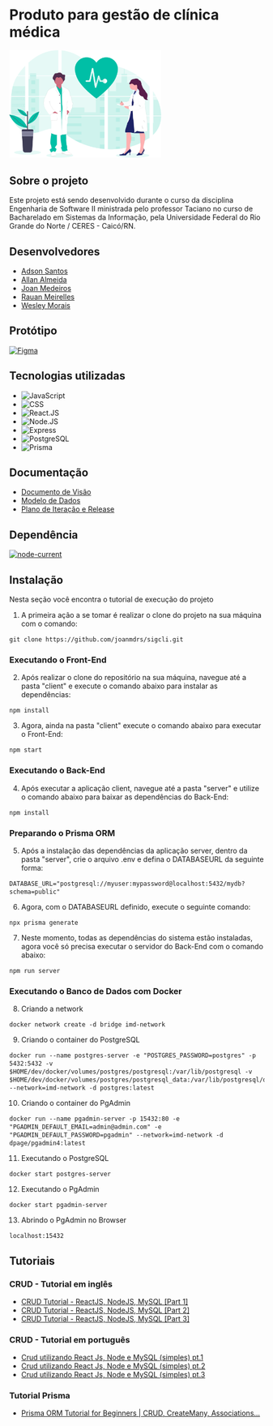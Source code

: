 # Produto para gestão de clínica médica

<img width="300" height="auto" src="./assets/img/image-readme.svg" >

## Sobre o projeto
Este projeto está sendo desenvolvido durante o curso da disciplina Engenharia de Software II ministrada pelo professor Taciano 
no curso de Bacharelado em Sistemas da Informação, pela Universidade Federal do Rio Grande do Norte / CERES - Caicó/RN. 

## Desenvolvedores 

* [Adson Santos](https://github.com/adson-matheus)
* [Allan Almeida](https://github.com/allangbr)
* [Joan Medeiros](https://github.com/joanmdrs)
* [Rauan Meirelles](https://github.com/rauan-meirelles)
* [Wesley Morais](https://github.com/WesleyVitor)

## Protótipo

[![Figma](https://img.shields.io/static/v1?label=Figma&message=Protótipo&color=e75524&style=for-the-badge&logo=figma)](https://www.figma.com/file/yQ4LBk7t10rKTwZchIPjFX/prot%C3%B3tipo---sigcli?node-id=0%3A1)

## Tecnologias utilizadas 

* ![JavaScript](https://img.shields.io/badge/JavaScript-F7DF1E?style=for-the-badge&logo=javascript&logoColor=black)
* ![CSS](https://img.shields.io/badge/CSS-1E90FF?&style=for-the-badge&logo=css3&logoColor=white)
* ![React.JS](https://img.shields.io/badge/React-20232A?style=for-the-badge&logo=react&logoColor=61DAFB)
* ![Node.JS](https://img.shields.io/badge/Node.js-43853D?style=for-the-badge&logo=node.js&logoColor=white)
* ![Express](https://img.shields.io/badge/Express.js-404D59?style=for-the-badge)
* ![PostgreSQL](https://img.shields.io/badge/PostgreSQL-00000F?style=for-the-badge&logo=postgresql&logoColor=white)
* ![Prisma](https://img.shields.io/badge/Prisma-8A2BE2?style=for-the-badge&logo=prisma&logoColor=white)

## Documentação 

* [Documento de Visão](https://github.com/joanmdrs/sigcli/blob/main/docs/doc-visao.md)
* [Modelo de Dados](https://github.com/joanmdrs/sigcli/blob/main/docs/doc-modelos.md)
* [Plano de Iteração e Release](https://github.com/joanmdrs/sigcli/blob/main/docs/doc-iteracao.md)

## Dependência

[![node-current](https://img.shields.io/node/v/next?label=Node&color=%23339933&style=for-the-badge&logo=node-dot-js)](https://nodejs.org/en/)

## Instalação

Nesta seção você encontra o tutorial de execução do projeto

1. A primeira ação a se tomar é realizar o clone do projeto na sua máquina com o comando:

```console
git clone https://github.com/joanmdrs/sigcli.git
```
### Executando o Front-End


2. Após realizar o clone do repositório na sua máquina, navegue até a pasta "client" e execute o comando abaixo para instalar as dependências:

```console
npm install
```
3. Agora, ainda na pasta "client" execute o comando abaixo para executar o Front-End:

```console
npm start
```

### Executando o Back-End

4. Após executar a aplicação client, navegue até a pasta "server" e utilize o comando abaixo para baixar as dependências do Back-End:

```console
npm install
```

### Preparando o Prisma ORM 

5. Após a instalação das dependências da aplicação server, dentro da pasta "server", crie o arquivo .env e defina o DATABASEURL da seguinte forma:
 
```console
DATABASE_URL="postgresql://myuser:mypassword@localhost:5432/mydb?schema=public"
```

6. Agora, com o DATABASEURL definido, execute o seguinte comando:

```console
npx prisma generate
```

7. Neste momento, todas as dependências do sistema estão instaladas, agora você só precisa executar o servidor do Back-End com o comando abaixo:

```console
npm run server
```

### Executando o Banco de Dados com Docker

8. Criando a network
```console
docker network create -d bridge imd-network
```

9. Criando o container do PostgreSQL 
```console
docker run --name postgres-server -e "POSTGRES_PASSWORD=postgres" -p 5432:5432 -v $HOME/dev/docker/volumes/postgres/postgresql:/var/lib/postgresql -v $HOME/dev/docker/volumes/postgres/postgresql_data:/var/lib/postgresql/data --network=imd-network -d postgres:latest
```

10. Criando o container do PgAdmin
```console
docker run --name pgadmin-server -p 15432:80 -e "PGADMIN_DEFAULT_EMAIL=admin@admin.com" -e "PGADMIN_DEFAULT_PASSWORD=pgadmin" --network=imd-network -d dpage/pgadmin4:latest
```

11. Executando o PostgreSQL
```console
docker start postgres-server
```

12. Executando o PgAdmin
```console
docker start pgadmin-server
```

13. Abrindo o PgAdmin no Browser
```console
localhost:15432
```

## Tutoriais 

### CRUD - Tutorial em inglês
* [CRUD Tutorial - ReactJS, NodeJS, MySQL [Part 1]](https://www.youtube.com/watch?v=T8mqZZ0r-RA)
* [CRUD Tutorial - ReactJS, NodeJS, MySQL [Part 2]](https://www.youtube.com/watch?v=3YrOOia3-mo&list=WL&index=26)
* [CRUD Tutorial - ReactJS, NodeJS, MySQL [Part 3]](https://www.youtube.com/watch?v=_S2GKnFpdtE)

### CRUD - Tutorial em português
* [Crud utilizando React Js, Node e MySQL (simples) pt.1](https://youtu.be/e0He6sCiQT8)
* [Crud utilizando React Js, Node e MySQL (simples) pt.2](https://youtu.be/5_9rvyT9cg4)
* [Crud utilizando React Js, Node e MySQL (simples) pt.3](https://youtu.be/vzPsUWLprAw)

### Tutorial Prisma 
* [Prisma ORM Tutorial for Beginners | CRUD, CreateMany, Associations...](https://www.youtube.com/watch?v=E37-33M6Ypk)


